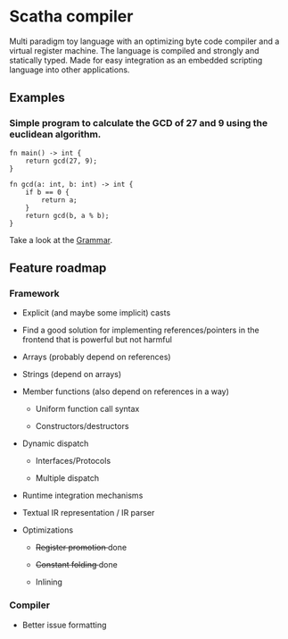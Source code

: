 # Scatha compiler

Multi paradigm toy language with an optimizing byte code compiler and a virtual register machine.
The language is compiled and strongly and statically typed. 
Made for easy integration as an embedded scripting language into other applications. 

## Examples
### Simple program to calculate the GCD of 27 and 9 using the euclidean algorithm. 
    fn main() -> int {
        return gcd(27, 9);
    }
    
    fn gcd(a: int, b: int) -> int {
        if b == 0 {
            return a;        
        }
        return gcd(b, a % b);
    }
    
Take a look at the [Grammar](docs/Grammar.md).

## Feature roadmap

### Framework

- Explicit (and maybe some implicit) casts

- Find a good solution for implementing references/pointers in the frontend that is powerful but not harmful 

- Arrays (probably depend on references)

- Strings (depend on arrays)

- Member functions (also depend on references in a way)

    - Uniform function call syntax
    
    - Constructors/destructors

- Dynamic dispatch
    
    - Interfaces/Protocols
    
    - Multiple dispatch

- Runtime integration mechanisms

- Textual IR representation / IR parser

- Optimizations

    - <s> Register promotion </s> done
    
    - <s> Constant folding </s> done
    
    - Inlining

### Compiler

- Better issue formatting


